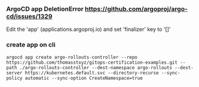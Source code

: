 ### ArgoCD app DeletionError https://github.com/argoproj/argo-cd/issues/1329

Edit the 'app' (applications.argoproj.io) and set 'finalizer' key to '[]'

### create app on cli

    argocd app create argo-rollouts-controller --repo https://github.com/thomasstxyz/gitops-certification-examples.git --path ./argo-rollouts-controller --dest-namespace argo-rollouts --dest-server https://kubernetes.default.svc --directory-recurse --sync-policy automatic --sync-option CreateNamespace=true